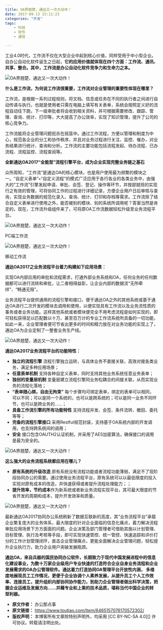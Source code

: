 ```yaml
---
title: OA界翘楚，通达又一次大动作！
date: 2017-09-13 15:11:23
categories: "开发"
tags:
	- 科技
	- 软件
	- 通信

---
```


工业4.0时代，工作流不仅在大型企业中起到核心价值，同样受用于中小型企业。自办公自动化软件诞生之日起，**它的应用价值就体现在四个方面：工作流、通讯、共享、整合。其中，工作流是办公自动化软件竞争力和生命力之本。**

![OA界翘楚，通达又一次大动作！][OA]

**什么是工作流，为何说工作流很重要，工作流对企业管理的重要性体现在哪里？**

工作流，是根据一系列过程规则，将文档、信息或任务在不同的执行者之间进行自动传递与执行。也就是使用者只需在电脑上填写有关表单，系统会按照定义好的流程自动往下跑，下一级审批者将会收到相关资料，并可根据需要修改、跟踪、管理、查询、统计、打印等，大大提高了办公效率，实现了知识管理，提升了公司的核心竞争力。

工作流能将企业管理问题扼杀在摇篮中。通过工作流程，方便以管理和制度为中心，规范各企业的分工和协作秩序，并且对业务过程进行关注、监控、催办，对业务结果进行统计、查询和分析。工作流的主要功能包括流程发起、待办流程、已办流程、流程监控、流程查阅等。

**全新通达OA2017“全能型”流程引擎平台，成为企业实现完整业务链之基石**

众所周知，“工作流”是通达OA的核心模块，也是用户使用最为频繁的模块之一。“自定义表单”+“自定义流程”的模式广泛应用于各行各业的各类业务中，由强大的“工作流”引擎发起申请、审批、会签、登记、操作等环节，并按部就班的实现行之有效的管理，可将协同工作的过程进行详细记录，方便企业用户日后审核与查询，实现业务数据的规范化录入、查询、统计、打印和存档等需求。工作流除了结合自定义表单进行使用之外，能否被别的模块、别的系统所调用呢？答案当然是肯定的，现在，工作流升级组件来了，可将原OA工作流数据轻松升级至业务流程平台。

![OA界翘楚，通达又一次大动作！][OA 1]

PC端工作流

![OA界翘楚，通达又一次大动作！][OA 2]

移动工作流

**通达OA2017之业务流程平台着力构建如下应用场景：**

实现OA内部应用的审批和流程需求，打通外部业务系统和OA，任何业务的任何数据都可以进行流转和审批，让二者相得益彰，让企业内部的数据流“无所牵绊”、“畅通无阻”。

业务流程平台提供通用的流程引擎和接口，便于通达OA之外的其他系统或基于通达OA进行二次开发的模块去调用和使用，以便实现具有工作流以及业务流性质的事务或者业务功能。这样其他系统或者模块便完全不用考虑流程是如何实现的，即可轻松获得足以匹配数以十万、甚至百万计的专业工作流系统所具备的一切功能，如此一来，企业管理者便可节省出更多的时间和精力放在对业务功能的实现上了，通达OA为企业定制了一整套业务生产线。

![OA界翘楚，通达又一次大动作！][OA 3]

**通达OA2017业务流程平台的功能特性：**

 *  **独立的流程引擎** 流程引擎独立运转，与具体业务不直接关联，高效对接各类业务，满足多种应用场景；
 *  **任意表单机制** 支持各种自定义表单，同时支持其他业务系统任意业务表单；
 *  **独创的变量层机制** 变量层建立流程引擎同业务松耦合的间接关联，从而实现业务的流程化落地；
 *  **“表单随心绑，自由无拘束”** 每个步骤均可绑定表单，绑定的表单可以相同，可以不同；可以是同一个系统的，也可以是跨系统的；可以是同一业务不同环节，也可以是跨业务的……；
 *  **具备工作流引擎的所有功能特性** 支持流程并发、会签、条件流转、撤回、委托等等；
 *  **完备的流程引擎接口** 采用Restful规范封装，支持基于OA系统内部的开发调用，也支持跨系统间的调用；
 *  **安全** 接口包含OAUTH2认证机制，并采用了AES加密算法，确保接口的调用是最为安全的。

![OA界翘楚，通达又一次大动作！][OA 4]

**这么强大的业务流程系统都应用在哪儿？**

 *  **原有系统的升级改造** 原有系统没有流程功能或者流程功能薄弱，满足不了现阶段协同办公的需要。通过使用业务流程平台，原有系统可以以最低限度的投入实现对原有成本的改造，并快速获得或者提升流程处理能力；；
 *  **提升效率，节约成本**作为新系统或者新业务流程实现平台，其可最大限度的节省开发的周期和成本，提升开发效率和质量。

![OA界翘楚，通达又一次大动作！][OA 5]

最新通达OA2017协同办公系统刷新了数据互联新的高度，其“业务流程平台”承载企业繁复庞大的业务体系，最大限度的针对企业面临的信息化痛点，着力解决流程审批应用场景下方方面面的问题。企业决策及部门管理者可借助其施以计划管理、目标管理、执行及考核等手段，即可实现快速管控、统一管控、快速追踪和评价打分的工作计划管理闭环，直击企业管理痛点，更能全面解决企业管理问题，轻松提升企业执行力，助力企业用户突破发展瓶颈。

 **通达OA，来自兵器的国民协同办公软件，长期致力于现代中国发展进程中的信息化建设事业，为数十万家企业级用户专业快速的打造符合企业自身业务流程和企业发展需求的OA办公管理软件。通达着力打造协同OA管理平台开放性内涵， 多维度地展现员工工作情况，更便于企业协调个人素养发展，从提升员工个人工作效率、连接员工，提升组织内部协同协作能力，到助力企业管理者做出科学决策，把握企业运维及发展方向......并藉专业和上乘的技术品质，堪称当代中国企业的转型利器。**


[OA]: /pro/os/crawler/ZJAY-UYIR-Q7FQ.jpg
[OA 1]: /pro/os/crawler/V7ZZ-EBBJ-RZB2.jpg
[OA 2]: /pro/os/crawler/NZUU-IY6B-7RJM.jpg
[OA 3]: /pro/os/crawler/RYZQ-MIJE-NJFE.jpg
[OA 4]: /pro/os/crawler/IYJM-EJFZ-VZUJ.jpg
[OA 5]: /pro/os/crawler/M6FI-N3M7-BIFF.jpg
 *  **原文作者：** 办公那点事
 *  **原文链接：** https://www.toutiao.com/item/6465157076170572302/
 *  **版权声明：** 本博客所有文章除特别声明外，均采用 [CC BY-NC-SA 4.0][] 许可协议。转载请注明出处。